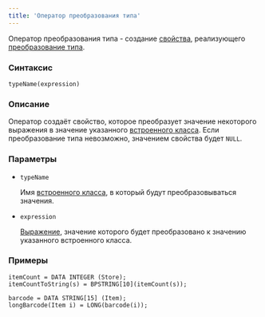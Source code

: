 ```yaml
---
title: 'Оператор преобразования типа'
---
```


Оператор преобразования типа - создание [свойства](Properties.md), реализующего [преобразование типа](Type_conversion.md).

### Синтаксис

    typeName(expression) 

### Описание

Оператор создаёт свойство, которое преобразует значение некоторого выражения в значение указанного [встроенного класса](Built-in_classes.md). Если преобразование типа невозможно, значением свойства будет `NULL`.

### Параметры

- `typeName`

    Имя [встроенного класса](Built-in_classes.md), в который будут преобразовываться значения.

- `expression`

    [Выражение](Expression.md), значение которого будет преобразовано к значению указанного встроенного класса.

### Примеры

```lsf
itemCount = DATA INTEGER (Store);
itemCountToString(s) = BPSTRING[10](itemCount(s));

barcode = DATA STRING[15] (Item);
longBarcode(Item i) = LONG(barcode(i));
```
